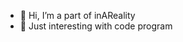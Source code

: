- 👋 Hi, I’m a part of inAReality
- 👀 Just interesting with code program


<!---
harrysantika-hs-inAReality/harrysantika-hs-inAReality is a ✨ special ✨ repository because its `README.md` (this file) appears on your GitHub profile.
You can click the Preview link to take a look at your changes.
--->
